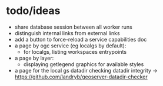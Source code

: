 # todo/ideas
- share database session between all worker runs
- distinguish internal links from external links
- add a button to force-reload a service capabilities doc
- a page by ogc service (eg localgs by default):
  - for localgs, listing workspaces entrypoints
- a page by layer:
  - displaying getlegend graphics for available styles
- a page for the local gs datadir checking datadir integrity -> https://github.com/landryb/geoserver-datadir-checker

